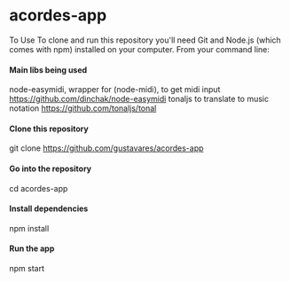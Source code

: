 # acordes-app
To Use
To clone and run this repository you'll need Git and Node.js (which comes with npm) installed on your computer. From your command line:

#### Main libs being used

node-easymidi, wrapper for (node-midi), to get midi input https://github.com/dinchak/node-easymidi
tonaljs to translate to music notation https://github.com/tonaljs/tonal


#### Clone this repository
git clone https://github.com/gustavares/acordes-app
#### Go into the repository
cd acordes-app
#### Install dependencies
npm install
#### Run the app
npm start
